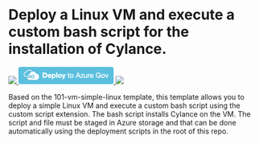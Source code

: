 # Deploy a Linux VM and execute a custom bash script for the installation of Cylance.

<a href="https://portal.azure.com/#create/Microsoft.Template/uri/https%3A%2F%2Fraw.githubusercontent.com%2FMaliek%2FCylanceProtect-Linux-Deployment-Azure-ARM%2Fmaster%2Fazuredeploy.json" target="_blank">
    <img src="http://azuredeploy.net/deploybutton.png"/>
</a>
<a href="https://portal.azure.us/#create/Microsoft.Template/uri/https%3A%2F%2Fraw.githubusercontent.com%2FMaliek%2FCylanceProtect-Linux-Deployment-Azure-ARM%2Fmaster%2Fazuredeploy.json" target="_blank">
<img src="https://raw.githubusercontent.com/Azure/azure-quickstart-templates/master/1-CONTRIBUTION-GUIDE/images/deploytoazuregov.png"
</a>
<a href="http://armviz.io/#/?load=https%3A%2F%2Fraw.githubusercontent.com%2FMaliek%2FCylanceProtect-Linux-Deployment-Azure-ARM%2Fmaster%2Fazuredeploy.json" target="_blank">
    <img src="http://armviz.io/visualizebutton.png"/>
</a>

Based on the 101-vm-simple-linux template, this template allows you to deploy a simple Linux VM and execute a custom bash script using the custom script extension. The bash script installs Cylance on the VM.  The script and file must be staged in Azure storage and that can be done automatically using the deployment scripts in the root of this repo.